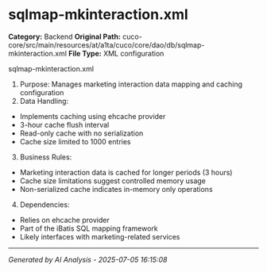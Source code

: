 # sqlmap-mkinteraction.xml

**Category:** Backend
**Original Path:** cuco-core/src/main/resources/at/a1ta/cuco/core/dao/db/sqlmap-mkinteraction.xml
**File Type:** XML configuration

sqlmap-mkinteraction.xml
1. Purpose: Manages marketing interaction data mapping and caching configuration
2. Data Handling:
- Implements caching using ehcache provider
- 3-hour cache flush interval
- Read-only cache with no serialization
- Cache size limited to 1000 entries
3. Business Rules:
- Marketing interaction data is cached for longer periods (3 hours)
- Cache size limitations suggest controlled memory usage
- Non-serialized cache indicates in-memory only operations
4. Dependencies:
- Relies on ehcache provider
- Part of the iBatis SQL mapping framework
- Likely interfaces with marketing-related services

---
*Generated by AI Analysis - 2025-07-05 16:15:08*

